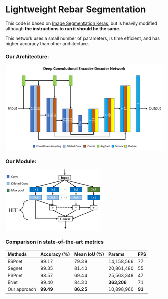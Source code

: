 # Lightweight Rebar Segmentation

This code is based on [Image Segmentation Keras](https://github.com/divamgupta/image-segmentation-keras), but is heavily modified although **the instructions to run it should be the same**.

This network uses a small number of parameters, is time efficient, and has higher accuracy than other architecture.

### Our Architecture:

<img width="600" src="https://github.com/khuechuong/lightweight-rebar-segmentation/blob/main/pic/everything.png">

### Our Module:

<img width="300" src="https://github.com/khuechuong/lightweight-rebar-segmentation/blob/main/pic/mod.png">



### Comparison in state-of-the-art metrics

| Methods       |  Accuracy (%)   | Mean IoU (%)  | Params | FPS|
| :-------------|:-------------  | :-----|:-----|:-----|
| ESPnet        | 99.17           | 79.39  |14,158,566 |77 |
| Segnet        | 99.35           |   81.40|20,861,480 | 55|
| PSPnet        | 98.57           |   69.44|25,563,348  |47 |
| ENet          | 99.40           |   84.30|**363,206**| 71|
| Our approach  | **99.49**       |   **86.25**|10,898,960 | **91**|
